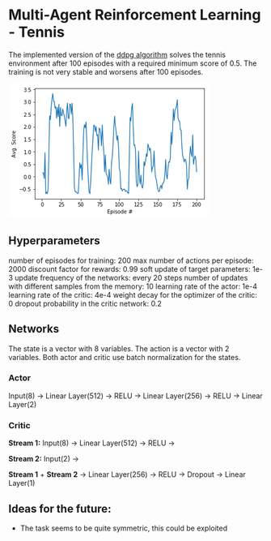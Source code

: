 [image1]: https://github.com/meiermark/marl-tennis/blob/master/misc/training_tennis.png?raw=true "Training"

# Multi-Agent Reinforcement Learning - Tennis

The implemented version of the [ddpg algorithm](https://arxiv.org/pdf/1509.02971.pdf) solves the tennis environment after 100 episodes with a required minimum score of 0.5. The training is not very stable and worsens after 100 episodes.

![Training][image1]

## Hyperparameters
number of episodes for training: 200
max number of actions per episode: 2000
discount factor for rewards: 0.99
soft update of target parameters: 1e-3
update frequency of the networks: every 20 steps
number of updates with different samples from the memory: 10
learning rate of the actor: 1e-4
learning rate of the critic: 4e-4
weight decay for the optimizer of the critic: 0
dropout probability in the critic network: 0.2

## Networks
The state is a vector with 8 variables. The action is a vector with 2 variables.
Both actor and critic use batch normalization for the states.

### Actor
Input(8) ->
Linear Layer(512) ->
RELU ->
Linear Layer(256) ->
RELU ->
Linear Layer(2)

### Critic
**Stream 1:**
Input(8) ->
Linear Layer(512) ->
RELU ->

**Stream 2:**
Input(2) ->

**Stream 1** + **Stream 2** ->
Linear Layer(256) ->
RELU ->
Dropout ->
Linear Layer(1)

## Ideas for the future:
- The task seems to be quite symmetric, this could be exploited
